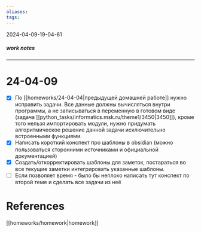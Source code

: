 ```yaml
---
aliases: 
tags:
---
```

2024-04-09-19-04-61
##### work notes

_______________________________
# 24-04-09

- [x] По [[homeworks/24-04-04|предыдущей домашней работе]] нужно исправить задачи. Все данные должны вычисляться внутри программы, а не записываться в переменную в готовом виде (задача [[python_tasks/informatics.msk.ru/theme1/3450|3450]]), кроме того нельзя импортировать модули, нужно придумать алгоритмическое решение данной задачи исключительно встроенными функциями. 
- [x] Написать короткий конспект про шаблоны в obsidian (можно пользоваться сторонними источниками и официальной документацией)
- [x] Создать/откорректировать шаблоны для заметок, постараться во все текущие заметки интегрировать указанные шаблоны.
- [ ] Если позволяет время - было бы неплохо написать тут конспект по второй теме и сделать все задачи из неё
# References
[[homeworks/homework|homework]]

